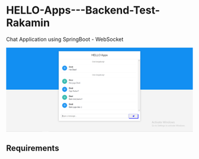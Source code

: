 # HELLO-Apps---Backend-Test-Rakamin
Chat Application using SpringBoot - WebSocket

![](img\gambar1.PNG)

## Requirements

